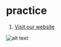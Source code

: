 # practice

1. [Visit our website](http://playbill.com "Click here to visit our website")

![alt text](path/to/image.png)


